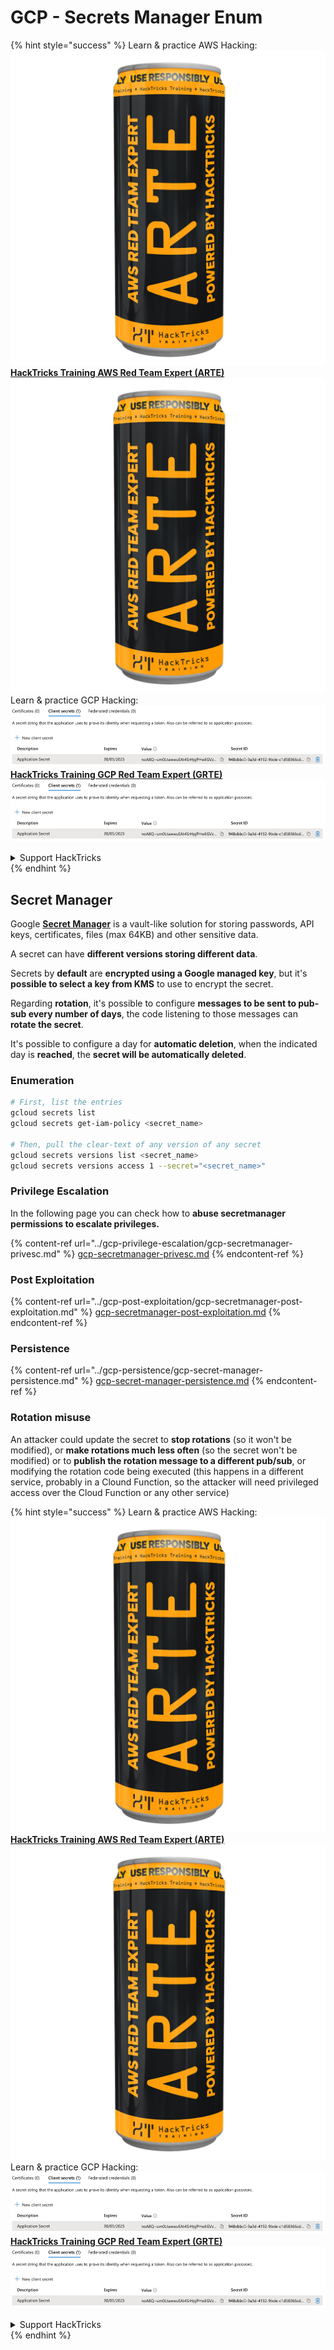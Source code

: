 # GCP - Secrets Manager Enum

{% hint style="success" %}
Learn & practice AWS Hacking:<img src="../../../.gitbook/assets/image (1) (1).png" alt="" data-size="line">[**HackTricks Training AWS Red Team Expert (ARTE)**](https://training.hacktricks.xyz/courses/arte)<img src="../../../.gitbook/assets/image (1) (1).png" alt="" data-size="line">\
Learn & practice GCP Hacking: <img src="../../../.gitbook/assets/image (2).png" alt="" data-size="line">[**HackTricks Training GCP Red Team Expert (GRTE)**<img src="../../../.gitbook/assets/image (2).png" alt="" data-size="line">](https://training.hacktricks.xyz/courses/grte)

<details>

<summary>Support HackTricks</summary>

* Check the [**subscription plans**](https://github.com/sponsors/carlospolop)!
* **Join the** 💬 [**Discord group**](https://discord.gg/hRep4RUj7f) or the [**telegram group**](https://t.me/peass) or **follow** us on **Twitter** 🐦 [**@hacktricks\_live**](https://twitter.com/hacktricks\_live)**.**
* **Share hacking tricks by submitting PRs to the** [**HackTricks**](https://github.com/carlospolop/hacktricks) and [**HackTricks Cloud**](https://github.com/carlospolop/hacktricks-cloud) github repos.

</details>
{% endhint %}

## Secret Manager

Google [**Secret Manager**](https://cloud.google.com/solutions/secrets-management/) is a vault-like solution for storing passwords, API keys, certificates, files (max 64KB) and other sensitive data.

A secret can have **different versions storing different data**.

Secrets by **default** are **encrypted using a Google managed key**, but it's **possible to select a key from KMS** to use to encrypt the secret.

Regarding **rotation**, it's possible to configure **messages to be sent to pub-sub every number of days**, the code listening to those messages can **rotate the secret**.

It's possible to configure a day for **automatic deletion**, when the indicated day is **reached**, the **secret will be automatically deleted**.

### Enumeration

```bash
# First, list the entries
gcloud secrets list
gcloud secrets get-iam-policy <secret_name>

# Then, pull the clear-text of any version of any secret
gcloud secrets versions list <secret_name>
gcloud secrets versions access 1 --secret="<secret_name>"
```

### Privilege Escalation

In the following page you can check how to **abuse secretmanager permissions to escalate privileges.**

{% content-ref url="../gcp-privilege-escalation/gcp-secretmanager-privesc.md" %}
[gcp-secretmanager-privesc.md](../gcp-privilege-escalation/gcp-secretmanager-privesc.md)
{% endcontent-ref %}

### Post Exploitation

{% content-ref url="../gcp-post-exploitation/gcp-secretmanager-post-exploitation.md" %}
[gcp-secretmanager-post-exploitation.md](../gcp-post-exploitation/gcp-secretmanager-post-exploitation.md)
{% endcontent-ref %}

### Persistence

{% content-ref url="../gcp-persistence/gcp-secret-manager-persistence.md" %}
[gcp-secret-manager-persistence.md](../gcp-persistence/gcp-secret-manager-persistence.md)
{% endcontent-ref %}

### Rotation misuse

An attacker could update the secret to **stop rotations** (so it won't be modified), or **make rotations much less often** (so the secret won't be modified) or to **publish the rotation message to a different pub/sub**, or modifying the rotation code being executed (this happens in a different service, probably in a Clound Function, so the attacker will need privileged access over the Cloud Function or any other service)

{% hint style="success" %}
Learn & practice AWS Hacking:<img src="../../../.gitbook/assets/image (1) (1).png" alt="" data-size="line">[**HackTricks Training AWS Red Team Expert (ARTE)**](https://training.hacktricks.xyz/courses/arte)<img src="../../../.gitbook/assets/image (1) (1).png" alt="" data-size="line">\
Learn & practice GCP Hacking: <img src="../../../.gitbook/assets/image (2).png" alt="" data-size="line">[**HackTricks Training GCP Red Team Expert (GRTE)**<img src="../../../.gitbook/assets/image (2).png" alt="" data-size="line">](https://training.hacktricks.xyz/courses/grte)

<details>

<summary>Support HackTricks</summary>

* Check the [**subscription plans**](https://github.com/sponsors/carlospolop)!
* **Join the** 💬 [**Discord group**](https://discord.gg/hRep4RUj7f) or the [**telegram group**](https://t.me/peass) or **follow** us on **Twitter** 🐦 [**@hacktricks\_live**](https://twitter.com/hacktricks\_live)**.**
* **Share hacking tricks by submitting PRs to the** [**HackTricks**](https://github.com/carlospolop/hacktricks) and [**HackTricks Cloud**](https://github.com/carlospolop/hacktricks-cloud) github repos.

</details>
{% endhint %}
